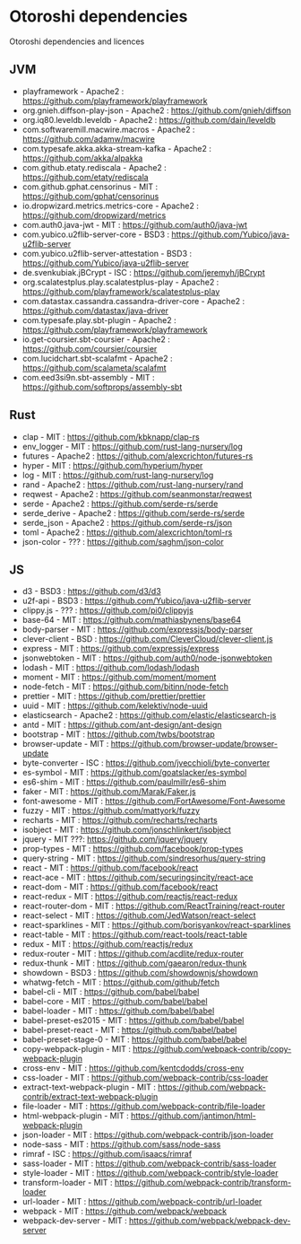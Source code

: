 # Otoroshi dependencies

Otoroshi dependencies and licences

## JVM

* playframework - Apache2 : https://github.com/playframework/playframework
* org.gnieh.diffson-play-json - Apache2 : https://github.com/gnieh/diffson     
* org.iq80.leveldb.leveldb - Apache2 : https://github.com/dain/leveldb                 
* com.softwaremill.macwire.macros - Apache2 : https://github.com/adamw/macwire                  
* com.typesafe.akka.akka-stream-kafka - Apache2 : https://github.com/akka/alpakka
* com.github.etaty.rediscala - Apache2 : https://github.com/etaty/rediscala              
* com.github.gphat.censorinus - MIT : https://github.com/gphat/censorinus            
* io.dropwizard.metrics.metrics-core - Apache2 : https://github.com/dropwizard/metrics           
* com.auth0.java-jwt - MIT : https://github.com/auth0/java-jwt                
* com.yubico.u2flib-server-core - BSD3 : https://github.com/Yubico/java-u2flib-server
* com.yubico.u2flib-server-attestation - BSD3 : https://github.com/Yubico/java-u2flib-server
* de.svenkubiak.jBCrypt - ISC : https://github.com/jeremyh/jBCrypt         
* org.scalatestplus.play.scalatestplus-play - Apache2 : https://github.com/playframework/scalatestplus-play
* com.datastax.cassandra.cassandra-driver-core - Apache2 : https://github.com/datastax/java-driver
* com.typesafe.play.sbt-plugin - Apache2 : https://github.com/playframework/playframework
* io.get-coursier.sbt-coursier - Apache2 : https://github.com/coursier/coursier
* com.lucidchart.sbt-scalafmt - Apache2 : https://github.com/scalameta/scalafmt
* com.eed3si9n.sbt-assembly - MIT : https://github.com/softprops/assembly-sbt

## Rust

* clap - MIT : https://github.com/kbknapp/clap-rs
* env_logger - MIT : https://github.com/rust-lang-nursery/log
* futures - Apache2 : https://github.com/alexcrichton/futures-rs
* hyper - MIT : https://github.com/hyperium/hyper
* log - MIT : https://github.com/rust-lang-nursery/log
* rand - Apache2 : https://github.com/rust-lang-nursery/rand
* reqwest - Apache2 : https://github.com/seanmonstar/reqwest
* serde - Apache2 : https://github.com/serde-rs/serde
* serde_derive - Apache2 : https://github.com/serde-rs/serde
* serde_json - Apache2 : https://github.com/serde-rs/json
* toml - Apache2 : https://github.com/alexcrichton/toml-rs
* json-color - ??? : https://github.com/saghm/json-color

## JS

* d3 - BSD3 : https://github.com/d3/d3 
* u2f-api - BSD3 : https://github.com/Yubico/java-u2flib-server 
* clippy.js - ??? : https://github.com/pi0/clippyjs 
* base-64 - MIT : https://github.com/mathiasbynens/base64 
* body-parser - MIT : https://github.com/expressjs/body-parser 
* clever-client - BSD : https://github.com/CleverCloud/clever-client.js 
* express - MIT : https://github.com/expressjs/express 
* jsonwebtoken - MIT : https://github.com/auth0/node-jsonwebtoken 
* lodash - MIT : https://github.com/lodash/lodash
* moment - MIT : https://github.com/moment/moment
* node-fetch - MIT : https://github.com/bitinn/node-fetch 
* prettier - MIT : https://github.com/prettier/prettier 
* uuid - MIT : https://github.com/kelektiv/node-uuid 
* elasticsearch - Apache2 : https://github.com/elastic/elasticsearch-js 
* antd - MIT : https://github.com/ant-design/ant-design 
* bootstrap - MIT : https://github.com/twbs/bootstrap 
* browser-update - MIT : https://github.com/browser-update/browser-update 
* byte-converter - ISC : https://github.com/jvecchioli/byte-converter 
* es-symbol - MIT : https://github.com/goatslacker/es-symbol 
* es6-shim - MIT : https://github.com/paulmillr/es6-shim 
* faker - MIT : https://github.com/Marak/Faker.js 
* font-awesome - MIT : https://github.com/FortAwesome/Font-Awesome 
* fuzzy - MIT : https://github.com/mattyork/fuzzy 
* recharts - MIT : https://github.com/recharts/recharts
* isobject - MIT : https://github.com/jonschlinkert/isobject 
* jquery - MIT ???: https://github.com/jquery/jquery 
* prop-types - MIT : https://github.com/facebook/prop-types 
* query-string - MIT : https://github.com/sindresorhus/query-string 
* react - MIT : https://github.com/facebook/react 
* react-ace - MIT : https://github.com/securingsincity/react-ace 
* react-dom - MIT : https://github.com/facebook/react 
* react-redux - MIT : https://github.com/reactjs/react-redux 
* react-router-dom - MIT : https://github.com/ReactTraining/react-router 
* react-select - MIT : https://github.com/JedWatson/react-select 
* react-sparklines - MIT : https://github.com/borisyankov/react-sparklines 
* react-table - MIT : https://github.com/react-tools/react-table 
* redux - MIT : https://github.com/reactjs/redux 
* redux-router - MIT : https://github.com/acdlite/redux-router 
* redux-thunk - MIT : https://github.com/gaearon/redux-thunk 
* showdown - BSD3 : https://github.com/showdownjs/showdown 
* whatwg-fetch - MIT : https://github.com/github/fetch 
* babel-cli - MIT : https://github.com/babel/babel 
* babel-core - MIT : https://github.com/babel/babel 
* babel-loader - MIT : https://github.com/babel/babel 
* babel-preset-es2015 - MIT : https://github.com/babel/babel 
* babel-preset-react - MIT : https://github.com/babel/babel 
* babel-preset-stage-0 - MIT : https://github.com/babel/babel 
* copy-webpack-plugin - MIT : https://github.com/webpack-contrib/copy-webpack-plugin 
* cross-env - MIT : https://github.com/kentcdodds/cross-env 
* css-loader - MIT : https://github.com/webpack-contrib/css-loader
* extract-text-webpack-plugin - MIT : https://github.com/webpack-contrib/extract-text-webpack-plugin 
* file-loader - MIT : https://github.com/webpack-contrib/file-loader 
* html-webpack-plugin - MIT : https://github.com/jantimon/html-webpack-plugin 
* json-loader - MIT : https://github.com/webpack-contrib/json-loader 
* node-sass - MIT : https://github.com/sass/node-sass 
* rimraf - ISC : https://github.com/isaacs/rimraf
* sass-loader - MIT : https://github.com/webpack-contrib/sass-loader 
* style-loader - MIT : https://github.com/webpack-contrib/style-loader 
* transform-loader - MIT : https://github.com/webpack-contrib/transform-loader 
* url-loader - MIT : https://github.com/webpack-contrib/url-loader 
* webpack - MIT : https://github.com/webpack/webpack 
* webpack-dev-server - MIT : https://github.com/webpack/webpack-dev-server 